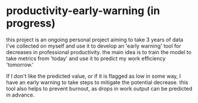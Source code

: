 # productivity-early-warning (in progress)

this project is an ongoing personal project aiming to take 3 years of data I've
collected on myself and use it to develop an 'early warning' tool for decreases
in professional productivity. the main idea is to train the model to take metrics
from 'today' and use it to predict my work efficiency 'tomorrow.'

If I don't like the predicted value, or if it is flagged as low in some way, I have 
an early warning to take steps to mitigate the potential decrease. this tool also
helps to prevent burnout, as drops in work output can be predicted in advance.

